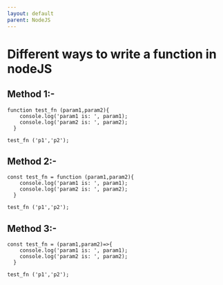 ```yaml
---
layout: default
parent: NodeJS
---
```

# Different ways to write a function in nodeJS

## Method 1:-

```nodejs
function test_fn (param1,param2){
    console.log('param1 is: ', param1);
    console.log('param2 is: ', param2);
  }

test_fn ('p1','p2');
```

## Method 2:-

```nodejs
const test_fn = function (param1,param2){
    console.log('param1 is: ', param1);
    console.log('param2 is: ', param2);
  }

test_fn ('p1','p2');
```

## Method 3:-

```nodejs
const test_fn = (param1,param2)=>{
    console.log('param1 is: ', param1);
    console.log('param2 is: ', param2);
  }

test_fn ('p1','p2');
```
